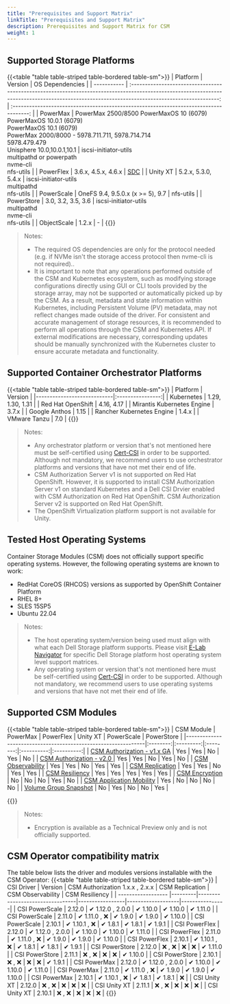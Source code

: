 ```yaml
---
title: "Prerequisites and Support Matrix"
linkTitle: "Prerequisites and Support Matrix"
description: Prerequisites and Support Matrix for CSM
weight: 1
---
```


## Supported Storage Platforms

{{<table "table table-striped table-bordered table-sm">}}
| Platform    |                                                                                            Version                                                                                             |                                    OS Dependencies                                     |
| ----------- | :--------------------------------------------------------------------------------------------------------------------------------------------------------------------------------------------: | :------------------------------------------------------------------------------------: |
| PowerMax    | PowerMax 2500/8500 PowerMaxOS 10 (6079)<br>PowerMaxOS 10.0.1 (6079)<br>PowerMaxOS 10.1 (6079)<br>PowerMax 2000/8000 - 5978.711.711, 5978.714.714<br>5978.479.479<br>Unisphere 10.0,10.0.1,10.1 |       iscsi-initiator-utils<br>multipathd or powerpath<br>nvme-cli<br>nfs-utils        |
| PowerFlex   |                                                                                      3.6.x, 4.5.x, 4.6.x                                                                                       | [SDC](https://www.dell.com/support/home/en-us/product-support/product/scaleio/drivers) |
| Unity XT    |                                                                                      5.2.x, 5.3.0, 5.4.x                                                                                       |                    iscsi-initiator-utils<br>multipathd<br>nfs-utils                    |
| PowerScale  |                                                                                OneFS 9.4, 9.5.0.x (x >= 5), 9.7                                                                                |                                       nfs-utils                                        |
| PowerStore  |                                                                                       3.0, 3.2, 3.5, 3.6                                                                                       |              iscsi-initiator-utils<br>multipathd<br>nvme-cli<br>nfs-utils              |
| ObjectScale |                                                                                             1.2.x                                                                                              |                                           -                                            |
{{</table>}}

> Notes:
> * The required OS dependencies are only for the protocol needed (e.g. if NVMe isn't the storage access protocol then nvme-cli is not required)..
> * It is important to note that any operations performed outside of the CSM and Kubernetes ecosystem, such as modifying storage configurations directly using GUI or CLI tools provided by the storage array, may not be supported or automatically picked up by the CSM. As a result, metadata and state information within Kubernetes, including Persistent Volume (PV) metadata, may not reflect changes made outside of the driver. For consistent and accurate management of storage resources, it is recommended to perform all operations through the CSM and Kubernetes API. If external modifications are necessary, corresponding updates should be manually synchronized with the Kubernetes cluster to ensure accurate metadata and functionality.

## Supported Container Orchestrator Platforms

{{<table "table table-striped table-bordered table-sm">}}
| Platform                   | Version          |
|----------------------------|:----------------:|
| Kubernetes                 | 1.29, 1.30, 1.31 |
| Red Hat OpenShift          | 4.16, 4.17       |
| Mirantis Kubernetes Engine | 3.7.x            |
| Google Anthos              | 1.15             |
| Rancher Kubernetes Engine  | 1.4.x            |
| VMware Tanzu               | 7.0              |
{{</table>}}

> Notes:
> * Any orchestrator platform or version that's not mentioned here must be self-certified using [Cert-CSI](../support/cert-csi/) in order to be supported.  Although not mandatory, we recommend users to use orchestrator platforms and versions that have not met their end of life.
> * CSM Authorization Server v1 is not supported on Red Hat OpenShift. However, it is supported to install CSM Authorization Server v1 on standard Kubernetes and a Dell CSI Drvier enabled with CSM Authorization on Red Hat OpenShift. CSM Authorization Server v2 is supported on Red Hat OpenShift.
> * The OpenShift Virtualization platform support is not available for Unity.

## Tested Host Operating Systems

Container Storage Modules (CSM) does not officially support specific operating systems.  However, the following operating systems are known to work:
- RedHat CoreOS (RHCOS) versions as supported by OpenShift Container Platform
- RHEL 8+
- SLES 15SP5
- Ubuntu 22.04

> Notes:
> * The host operating system/version being used must align with what each Dell Storage platform supports. Please visit [E-Lab Navigator](https://elabnavigator.dell.com/eln/modernHomeSSM) for specific Dell Storage platform host operating system level support matrices.
> * Any operating system or version that's not mentioned here must be self-certified using [Cert-CSI](../support/cert-csi/) in order to be supported. Although not mandatory, we recommend users to use operating systems and versions that have not met their end of life.

## Supported CSM Modules

{{<table "table table-striped table-bordered table-sm">}}
| CSM Module                                                    | PowerMax | PowerFlex | Unity XT | PowerScale | PowerStore |
|---------------------------------------------------------------|:--------:|:---------:|:--------:|:----------:|:----------:|
| [CSM Authorization - v1.x GA](../authorization/)              | Yes      | Yes       | No       | Yes        | No         |
| [CSM Authorization - v2.0 ](../authorization/)                | Yes       | Yes       | No       | Yes        | No         |
| [CSM Observability](../observability/)                        | Yes      | Yes       | No       | Yes        | Yes        |
| [CSM Replication](../replication/)                            | Yes      | Yes       | No       | Yes        | Yes        |
| [CSM Resiliency](../resiliency/)                              | Yes      | Yes       | Yes      | Yes        | Yes        |
| [CSM Encryption](../secure/encryption/)                       | No       | No        | No       | Yes        | No         |
| [CSM Application Mobility](../applicationmobility/)           | Yes      | No        | No       | No         | No         |
| [Volume Group Snapshot](../snapshots/volume-group-snapshots/) | No       | Yes       | No       | No         | Yes        |

{{</table>}}

> Notes:
> * Encryption is available as a Technical Preview only and is not officially supported.

## CSM Operator compatibility matrix

The table below lists the driver and modules versions installable with the CSM Operator:
{{<table "table table-striped table-bordered table-sm">}}
| CSI Driver         | Version | CSM Authorization 1.x.x , 2.x.x | CSM Replication | CSM Observability | CSM Resiliency |
| ------------------ |---------|---------------------------------|-----------------|-------------------|----------------|
| CSI PowerScale     | 2.12.0  | ✔ 1.12.0  , 2.0.0              | ✔ 1.10.0       | ✔ 1.10.0          | ✔ 1.11.0      |
| CSI PowerScale     | 2.11.0  | ✔ 1.11.0  , ❌             | ✔ 1.9.0        | ✔ 1.9.0           | ✔ 1.10.0      |
| CSI PowerScale     | 2.10.1  | ✔ 1.10.1  , ❌             | ✔ 1.8.1        | ✔ 1.8.1           | ✔ 1.9.1       |
| CSI PowerFlex      | 2.12.0  | ✔ 1.12.0  , 2.0.0           | ✔ 1.10.0       | ✔ 1.10.0          | ✔ 1.11.0      |
| CSI PowerFlex      | 2.11.0  | ✔ 1.11.0  , ❌             | ✔ 1.9.0        | ✔ 1.9.0           | ✔ 1.10.0      |
| CSI PowerFlex      | 2.10.1  | ✔ 1.10.1  , ❌             | ✔ 1.8.1        | ✔ 1.8.1           | ✔ 1.9.1       |
| CSI PowerStore     | 2.12.0  | ❌ , ❌                    | ❌             | ❌                | ✔ 1.11.0      |
| CSI PowerStore     | 2.11.1  | ❌ , ❌                    | ❌             | ❌                | ✔ 1.10.0      |
| CSI PowerStore     | 2.10.1  | ❌ , ❌                    | ❌             | ❌                | ✔ 1.9.1       |
| CSI PowerMax       | 2.12.0  | ✔ 1.12.0  , 2.0.0           | ✔ 1.10.0       | ✔ 1.10.0          | ✔ 1.11.0      |
| CSI PowerMax       | 2.11.0  | ✔ 1.11.0  , ❌             | ✔ 1.9.0        | ✔ 1.9.0           | ✔ 1.10.0      |
| CSI PowerMax       | 2.10.1  | ✔ 1.10.1  , ❌             | ✔ 1.8.1        | ✔ 1.8.1           | ❌            |
| CSI Unity XT       | 2.12.0  | ❌ , ❌                    | ❌             | ❌                | ❌            |
| CSI Unity XT       | 2.11.1  | ❌ , ❌                    | ❌             | ❌                | ❌            |
| CSI Unity XT       | 2.10.1  | ❌ , ❌                    | ❌             | ❌                | ❌            |
{{</table>}}
